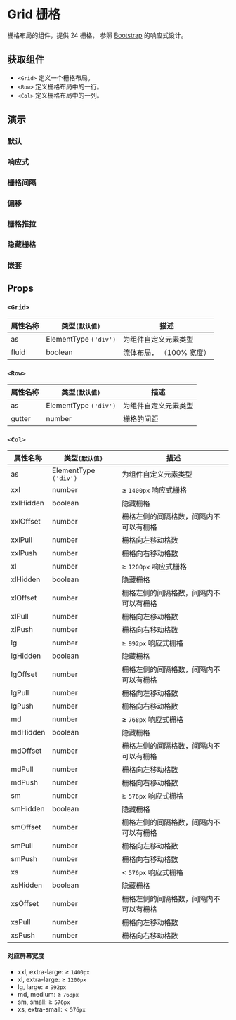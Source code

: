 # Grid 栅格

栅格布局的组件，提供 24 栅格， 参照 [Bootstrap](https://getbootstrap.com/docs/5.2/layout/grid/#grid-options) 的响应式设计。

## 获取组件

<!--{include:<import-guide>}-->

- `<Grid>` 定义一个栅格布局。
- `<Row>` 定义栅格布局中的一行。
- `<Col>` 定义栅格布局中的一列。

## 演示

### 默认

<!--{include:`basic.md`}-->

### 响应式

<!--{include:`responsive.md`}-->

### 栅格间隔

<!--{include:`gutter.md`}-->

### 偏移

<!--{include:`offset.md`}-->

### 栅格推拉

<!--{include:`pull-push.md`}-->

### 隐藏栅格

<!--{include:`hidden.md`}-->

### 嵌套

<!--{include:`nested.md`}-->

## Props

### `<Grid>`

| 属性名称 | 类型`(默认值)`        | 描述                     |
| -------- | --------------------- | ------------------------ |
| as       | ElementType `('div')` | 为组件自定义元素类型     |
| fluid    | boolean               | 流体布局， （100% 宽度） |

### `<Row>`

| 属性名称 | 类型`(默认值)`        | 描述                 |
| -------- | --------------------- | -------------------- |
| as       | ElementType `('div')` | 为组件自定义元素类型 |
| gutter   | number                | 栅格的间距           |

### `<Col>`

| 属性名称  | 类型`(默认值)`        | 描述                                   |
| --------- | --------------------- | -------------------------------------- |
| as        | ElementType `('div')` | 为组件自定义元素类型                   |
| xxl       | number                | ≥ `1400px` 响应式栅格                  |
| xxlHidden | boolean               | 隐藏栅格                               |
| xxlOffset | number                | 栅格左侧的间隔格数，间隔内不可以有栅格 |
| xxlPull   | number                | 栅格向左移动格数                       |
| xxlPush   | number                | 栅格向右移动格数                       |
| xl        | number                | ≥ `1200px` 响应式栅格                  |
| xlHidden  | boolean               | 隐藏栅格                               |
| xlOffset  | number                | 栅格左侧的间隔格数，间隔内不可以有栅格 |
| xlPull    | number                | 栅格向左移动格数                       |
| xlPush    | number                | 栅格向右移动格数                       |
| lg        | number                | ≥ `992px` 响应式栅格                   |
| lgHidden  | boolean               | 隐藏栅格                               |
| lgOffset  | number                | 栅格左侧的间隔格数，间隔内不可以有栅格 |
| lgPull    | number                | 栅格向左移动格数                       |
| lgPush    | number                | 栅格向右移动格数                       |
| md        | number                | ≥ `768px` 响应式栅格                   |
| mdHidden  | boolean               | 隐藏栅格                               |
| mdOffset  | number                | 栅格左侧的间隔格数，间隔内不可以有栅格 |
| mdPull    | number                | 栅格向左移动格数                       |
| mdPush    | number                | 栅格向右移动格数                       |
| sm        | number                | ≥ `576px` 响应式栅格                   |
| smHidden  | boolean               | 隐藏栅格                               |
| smOffset  | number                | 栅格左侧的间隔格数，间隔内不可以有栅格 |
| smPull    | number                | 栅格向左移动格数                       |
| smPush    | number                | 栅格向右移动格数                       |
| xs        | number                | < `576px` 响应式栅格                   |
| xsHidden  | boolean               | 隐藏栅格                               |
| xsOffset  | number                | 栅格左侧的间隔格数，间隔内不可以有栅格 |
| xsPull    | number                | 栅格向左移动格数                       |
| xsPush    | number                | 栅格向右移动格数                       |

#### 对应屏幕宽度

- xxl, extra-large: ≥ `1400px`
- xl, extra-large: ≥ `1200px`
- lg, large: ≥ `992px`
- md, medium: ≥ `768px`
- sm, small: ≥ `576px`
- xs, extra-small: < `576px`
